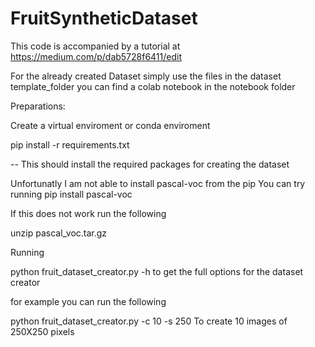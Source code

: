 # FruitSyntheticDataset

This code is accompanied by a tutorial at https://medium.com/p/dab5728f6411/edit

For the already created Dataset simply use the files in the dataset template_folder
you can find a colab notebook in the notebook folder

Preparations:

Create a virtual enviroment or conda enviroment

pip install -r requirements.txt

-- This should install the required packages for creating the dataset

Unfortunatly I am not able to install pascal-voc  from the pip
You can try running
pip install pascal-voc

If this does not work run the following

unzip pascal_voc.tar.gz


Running

python fruit_dataset_creator.py -h
to get the full options for the dataset creator

for example you can run the following

python fruit_dataset_creator.py -c 10 -s 250
To create 10 images of 250X250 pixels

